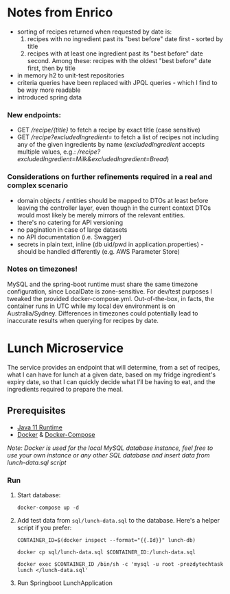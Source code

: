 # Notes from Enrico

* sorting of recipes returned when requested by date is:
  1. recipes with no ingredient past its "best before" date first - sorted by title
  2. recipes with at least one ingredient past its "best before" date second. Among these: 
    recipes with the oldest "best before" date first, then by title
* in memory h2 to unit-test repositories
* criteria queries have been replaced with JPQL queries - which I find to be way more readable
* introduced spring data

### New endpoints:

* GET _/recipe/{title}_ to fetch a recipe by exact title (case sensitive)
* GET _/recipe?excludedIngredient=_ to fetch a list of recipes not including any of the given ingredients by name 
  (_excludedIngredient_ accepts multiple values, e.g.: _/recipe?excludedIngredient=Milk&excludedIngredient=Bread_)
  
### Considerations on further refinements required in a real and complex scenario
* domain objects / entities should be mapped to DTOs at least before leaving the controller layer, 
even though in the current context DTOs would most likely be merely mirrors of the relevant entities. 
* there's no catering for API versioning
* no pagination in case of large datasets
* no API documentation (i.e. Swagger)
* secrets in plain text, inline (db uid/pwd in application.properties) - should be handled differently (e.g. AWS Parameter Store)

### Notes on timezones!

MySQL and the spring-boot runtime must share the same timezone configuration, since LocalDate is zone-sensitive.
For dev/test purposes I tweaked the provided docker-compose.yml. Out-of-the-box, in facts, the container runs in UTC
while my local dev environment is on Australia/Sydney. 
Differences in timezones could potentially lead to inaccurate results when querying for recipes by date.


# Lunch Microservice

The service provides an endpoint that will determine, from a set of recipes, what I can have for lunch at a given date, based on my fridge ingredient's expiry date, so that I can quickly decide what I’ll be having to eat, and the ingredients required to prepare the meal.

## Prerequisites

* [Java 11 Runtime](https://www.oracle.com/java/technologies/javase-jdk11-downloads.html)
* [Docker](https://docs.docker.com/get-docker/) & [Docker-Compose](https://docs.docker.com/compose/install/)

*Note: Docker is used for the local MySQL database instance, feel free to use your own instance or any other SQL database and insert data from lunch-data.sql script* 


### Run

1. Start database:

    ```
    docker-compose up -d
    ```
   
2. Add test data from  `sql/lunch-data.sql` to the database. Here's a helper script if you prefer:


    ```
    CONTAINER_ID=$(docker inspect --format="{{.Id}}" lunch-db)
    ```
    
    ```
    docker cp sql/lunch-data.sql $CONTAINER_ID:/lunch-data.sql
    ```
    
    ```
    docker exec $CONTAINER_ID /bin/sh -c 'mysql -u root -prezdytechtask lunch </lunch-data.sql'
    ```
    
3. Run Springboot LunchApplication

